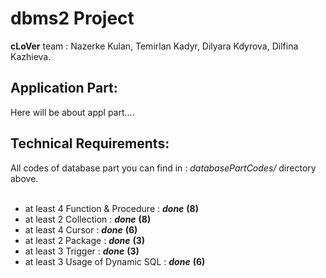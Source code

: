 # dbms2 Project
**cLoVer** team : Nazerke Kulan, Temirlan Kadyr, Dilyara Kdyrova, Dilfina Kazhieva.
## Application Part:
Here will be about appl part....
## Technical Requirements:
All codes of database part you can find in : *databasePartCodes/* directory above.<br/><br/>
- at least 4 Function & Procedure : ***done*** **(8)**<br/>
- at least 2 Collection : ***done*** **(8)**<br/>
- at least 4 Cursor : ***done*** **(6)**<br/>
- at least 2 Package : ***done*** **(3)**<br/>
- at least 3 Trigger : ***done*** **(3)**<br/>
- at least 3 Usage of Dynamic SQL : ***done*** **(6)**<br/>